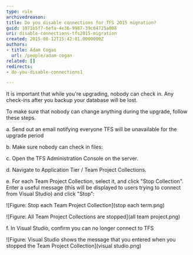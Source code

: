 ```yaml
---
type: rule
archivedreason: 
title: Do you disable connections for TFS 2015 migration?
guid: 1071b5f7-6efa-4e36-9987-39c04725a008
uri: disable-connections-tfs2015-migration
created: 2015-08-12T15:42:01.0000000Z
authors: 
- title: Adam Cogan
  url: /people/adam-cogan
related: []
redirects:
- do-you-disable-connections1

---
```


It is important that while you're upgrading, nobody can check in. Any check-ins after you backup your database will be lost.

To make sure that nobody can change anything during the upgrade, follow these steps.

<!--endintro-->

a. Send out an email notifying everyone TFS will be unavailable for the upgrade period

b. Make sure nobody can check in files:

c. Open the TFS Administration Console on the server.

d. Navigate to Application Tier / Team Project Collections.

e. For each Team Project Collection, select it, and click "Stop Collection". Enter a useful message (this will be displayed to users trying to connect from Visual Studio) and click "Stop":

![Figure: Stop each Team Project Collection](stop each term.png)

![Figure: All Team Project Collections are stopped](all team project.png)

f. In Visual Studio, confirm you can no longer connect to TFS

![Figure: Visual Studio shows the message that you entered when you stopped the Team Project Collection](visual studio.png)


